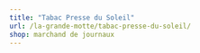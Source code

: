 ```yaml
---
title: "Tabac Presse du Soleil"
url: /la-grande-motte/tabac-presse-du-soleil/
shop: marchand de journaux
---
```

